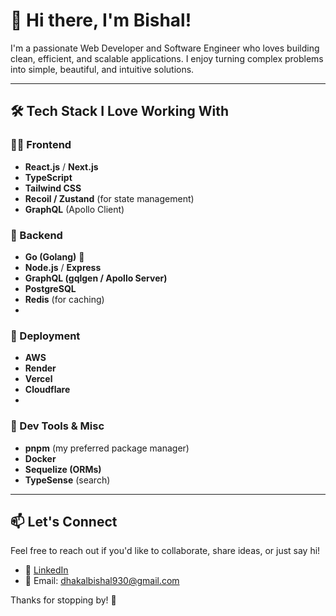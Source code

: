 # 👋 Hi there, I'm Bishal!

I'm a passionate Web Developer and Software Engineer who loves building clean, efficient, and scalable applications. I enjoy turning complex problems into simple, beautiful, and intuitive solutions.

---

## 🛠️ Tech Stack I Love Working With

### 🧑‍💻 Frontend
- **React.js** / **Next.js**
- **TypeScript**
- **Tailwind CSS**
- **Recoil / Zustand** (for state management)
- **GraphQL** (Apollo Client)

### 🧰 Backend
- **Go (Golang)** 🚀
- **Node.js** / **Express**
- **GraphQL (gqlgen / Apollo Server)**
- **PostgreSQL**
- **Redis** (for caching)
- 
### 🚀 Deployment
- **AWS**
- **Render**
- **Vercel**
- **Cloudflare**
- 
### 🔧 Dev Tools & Misc
- **pnpm** (my preferred package manager)
- **Docker**
- **Sequelize (ORMs)**
- **TypeSense** (search)

---

## 📫 Let's Connect
Feel free to reach out if you'd like to collaborate, share ideas, or just say hi!

- 💼 [LinkedIn](https://www.linkedin.com/in/bishal-dhakal-582729204/)
- 💌 Email: dhakalbishal930@gmail.com

Thanks for stopping by! 🚀
